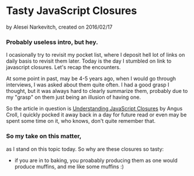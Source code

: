 # Tasty JavaScript Closures

by Alesei Narkevitch, created on 2016/02/17

### Probably useless intro, but hey.

I ocasionally try to revisit my pocket list, where I deposit hell lot of links on daily basis to revisit them later. Today is the day I stumbled on link to javascript closures. Let's recap the encounters.

At some point in past, may be 4-5 years ago, when I would go through interviews, I was asked about them quite often. I had a good grasp I thought, but it was always hard to clearly summarize them, probably due to my "grasp" on them just being an illusion of having one.

So the article in question is [Understanding JavaScript Closures](https://javascriptweblog.wordpress.com/2010/10/25/understanding-javascript-closures/) by Angus Croll, I quickly pocked it away back in a day for future read or even may be spent some time on it, who knows, don't quite remember that.

### So my take on this matter,

as I stand on this topic today. So why are these closures so tasty:

- if you are in to baking, you proabably producing them as one would produce muffins, and me like some muffins :)
